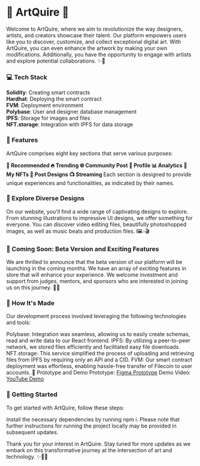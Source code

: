 <h1>🎨 ArtQuire 🚀
</h1>

  Welcome to ArtQuire, where we aim to revolutionize the way designers, artists, and creators showcase their talent. Our platform empowers users like you to discover, customize, and collect exceptional digital art. With ArtQuire, you can even enhance the artwork by making your own modifications. Additionally, you have the opportunity to engage with artists and explore potential collaborations. ✨🎉

<h3>💻 Tech Stack
</h3>
<b>Solidity</b>: Creating smart contracts <br>
<b>Hardhat</b>: Deploying the smart contract <br>
<b>FVM</b>: Deployment environment<br>
<b>Polybase</b>: User and designer database management<br>
<b>IPFS</b>: Storage for images and files<br>
<b>NFT.storage</b>: Integration with IPFS for data storage<br>

<h3>🎉 Features
</h3>

ArtQuire comprises eight key sections that serve various purposes:

<b>
🌟 Recommended
🔥 Trending
🌐 Community Post
👤 Profile
📊 Analytics
💎 My NFTs
🎨 Post Designs
📺 Streaming
</b>
Each section is designed to provide unique experiences and functionalities, as indicated by their names.

<h3>🌈 Explore Diverse Designs
</h3>

On our website, you'll find a wide range of captivating designs to explore. From stunning illustrations to impressive UI designs, we offer something for everyone. You can discover video editing files, beautifully photoshopped images, as well as music beats and production files. 🖼️🎶🎬

<h3>🚀 Coming Soon: Beta Version and Exciting Features
</h3>
We are thrilled to announce that the beta version of our platform will be launching in the coming months. We have an array of exciting features in store that will enhance your experience. We welcome investment and support from judges, mentors, and sponsors who are interested in joining us on this journey. 🚀🎉

<h3>🔨 How It's Made
</h3>
Our development process involved leveraging the following technologies and tools:

Polybase: Integration was seamless, allowing us to easily create schemas, read and write data to our React frontend.
IPFS: By utilizing a peer-to-peer network, we stored files efficiently and facilitated easy file downloads.
NFT.storage: This service simplified the process of uploading and retrieving files from IPFS by requiring only an API and a CID.
FVM: Our smart contract deployment was effortless, enabling hassle-free transfer of Filecoin to user accounts.
🎯 Prototype and Demo
Prototype: <a href="https://www.figma.com/file/g3mNEgJ5FHyAk1mtvyfnFI/UIHub?type=design&t=72rR202r9dRuOBIy-1">Figma Prototype</a>
Demo Video: <a href="https://www.youtube.com/watch?v=9YNM6EVKM6s">YouTube Demo</a>

<h3>🚀 Getting Started
</h3>
To get started with ArtQuire, follow these steps:

Install the necessary dependencies by running npm i.
Please note that further instructions for running the project locally may be provided in subsequent updates.

Thank you for your interest in ArtQuire. Stay tuned for more updates as we embark on this transformative journey at the intersection of art and technology. ✨🎨🚀
